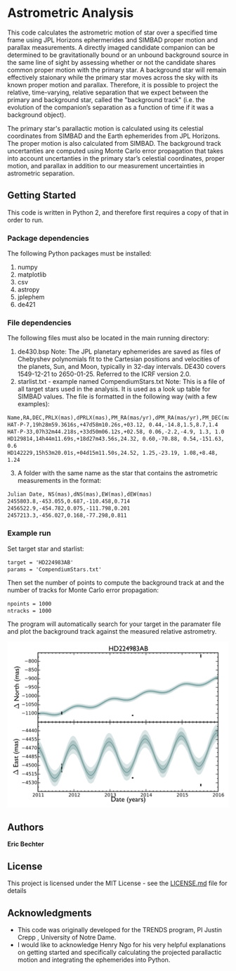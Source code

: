 # Astrometric Analysis 

This code calculates the astrometric motion of star over a specified time frame using JPL Horizons ephermerides and SIMBAD proper motion and parallax measurements. A directly imaged candidate companion can be determined to be gravitationally bound or an unbound background source in the same line of sight by assessing whether or not the candidate shares common proper motion with the primary star. A background star will remain effectively staionary while the primary star moves across the sky with its known proper motion and parallax. Therefore, it is possible to project the relative, time-varying, relative separation that we expect between the primary and background star, called the "background track" (i.e. the evolution of the companion’s separation as a function of time if it was a background object).        

The primary star's parallactic motion is calculated using its celestial coordinates from SIMBAD and the Earth ephemerides from JPL Horizons. The proper motion is also calculated from SIMBAD. The background track uncertanties are computed using Monte Carlo error propagation that takes into account uncertanties in the primary star’s celestial coordinates, proper motion, and parallax in addition to our measurement uncertainties in astrometric separation.

## Getting Started

This code is written in Python 2, and therefore first requires a copy of that in order to run.

### Package dependencies 

The following Python packages must be installed: 
1. numpy 
2. matplotlib
3. csv
4. astropy
5. jplephem
6. de421

### File dependencies 
The following files must also be located in the main running directory: 
1. de430.bsp 
Note: The JPL planetary ephemerides are saved as files of Chebyshev polynomials fit to the Cartesian positions and velocities of the planets, Sun, and Moon, typically in 32-day intervals. DE430 covers 1549-12-21 to 2650-01-25. Referred to the ICRF version 2.0.
2. starlist.txt - example named CompendiumStars.txt
Note: This is a file of all target stars used in the analysis. It is used as a look up table for SIMBAD values. The file is formatted in the following way (with a few examples): 
```
Name,RA,DEC,PRLX(mas),dPRLX(mas),PM_RA(mas/yr),dPM_RA(mas/yr),PM_DEC(mas/yr),dPM_DEC(mas/yr)
HAT-P-7,19h28m59.3616s,+47d58m10.26s,+03.12, 0.44,-14.8,1.5,8.7,1.4
HAT-P-33,07h32m44.218s,+33d50m06.12s,+02.58, 0.06,-2.2,-4.9, 1.3, 1.0
HD129814,14h44m11.69s,+18d27m43.56s,24.32, 0.60,-70.88, 0.54,-151.63, 0.6 
HD142229,15h53m20.01s,+04d15m11.50s,24.52, 1.25,-23.19, 1.08,+8.48, 1.24 
```
3. A folder with the same name as the star that contains the astrometric measurements in the format:
```
Julian Date, NS(mas),dNS(mas),EW(mas),dEW(mas)
2455803.8,-453.055,0.687,-110.458,0.714
2456522.9,-454.782,0.075,-111.798,0.201
2457213.3,-456.027,0.168,-77.298,0.811
```

### Example run

Set target star and starlist: 

```
target = 'HD224983AB'
params = 'CompendiumStars.txt'
```

Then set the number of points to compute the background track at and the number of tracks for Monte Carlo error propagation:
```
npoints = 1000            
ntracks = 1000
```
The program will automatically search for your target in the paramater file and plot the background track against the measured relative astrometry. 

![](example.png)

## Authors

**Eric Bechter** 

## License

This project is licensed under the MIT License - see the [LICENSE.md](LICENSE.md) file for details

## Acknowledgments

* This code was originally developed for the TRENDS program, PI Justin Crepp , University of Notre Dame.  
* I would like to acknowledge Henry Ngo for his very helpful explanations on getting started and specifically calculating the projected parallactic motion and integrating the ephemerides into Python. 
